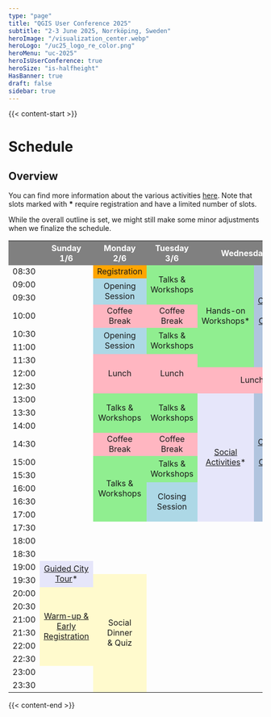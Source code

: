 ```yaml
---
type: "page"
title: "QGIS User Conference 2025"
subtitle: "2-3 June 2025, Norrköping, Sweden"
heroImage: "/visualization_center.webp"
heroLogo: "/uc25_logo_re_color.png"
heroMenu: "uc-2025"
heroIsUserConference: true
heroSize: "is-halfheight"
HasBanner: true
draft: false
sidebar: true
---
```


{{< content-start >}}

# Schedule

## Overview

You can find more information about the various activities [here](/activities/). Note that slots marked with **\*** require registration and have a limited number of slots.

While the overall outline is set, we might still make some minor adjustments when we finalize the schedule.

<!-- https://divtable.com/generator/ -->
<table>
<tbody>
<tr>
<td style="background-color: gray; color: white;">&nbsp;</td>
<th style="background-color: gray; color: white; text-align: center;">Sunday 1/6</th>
<th style="background-color: gray; color: white; text-align: center;">Monday 2/6</th>
<th style="background-color: gray; color: white; text-align: center;">Tuesday 3/6</th>
<th style="background-color: gray; color: white; text-align: center;" colspan="2">Wednesday 4/6</th>
<th style="background-color: gray; color: white; text-align: center;">Thursday 5/6</th>
<th style="background-color: gray; color: white; text-align: center;">Friday 6/6</th>
</tr>
<tr>
<td>08:30</td>
<td>&nbsp;</td>
<td style="background-color: orange; text-align: center;">Registration</td>
<td style="background-color: lightgreen; text-align: center;" rowspan="3">Talks &amp; Workshops</td>
<td style="background-color: lightgreen; text-align: center;" rowspan="7">Hands-on Workshops*</td>
<td style="background-color: lightsteelblue; text-align: center;" rowspan="7">
<a href="https://github.com/qgis/QGIS/wiki/28th-Contributor-Meeting-in-Norrk%C3%B6ping" style="color:inherit">Onboarding<br/><br/>
Contributor Meeting</a>
</td>
<td style="background-color: lightsteelblue; text-align: center;" rowspan="7"><a href="https://github.com/qgis/QGIS/wiki/28th-Contributor-Meeting-in-Norrk%C3%B6ping" style="color:inherit">Contributor Meeting</a></td>
<td style="background-color: lightsteelblue; text-align: center;" rowspan="7"><a href="https://github.com/qgis/QGIS/wiki/28th-Contributor-Meeting-in-Norrk%C3%B6ping" style="color:inherit">Contributor Meeting</a></td>
</tr>
<tr>
<td>09:00</td>
<td>&nbsp;</td>
<td style="background-color: lightblue; text-align: center;" rowspan="2">Opening Session</td>
</tr>
<tr>
<td>09:30</td>
<td>&nbsp;</td>
</tr>
<tr>
<td>10:00</td>
<td>&nbsp;</td>
<td style="background-color: lightpink; text-align: center;">Coffee Break</td>
<td style="background-color: lightpink; text-align: center;">Coffee Break</td>
</tr>
<tr>
<td>10:30</td>
<td>&nbsp;</td>
<td style="background-color: lightblue; text-align: center;" rowspan="2">Opening Session</td>
<td style="background-color: lightgreen; text-align: center;" rowspan="2">Talks &amp; Workshops</td>
</tr>
<tr>
<td>11:00</td>
<td>&nbsp;</td>
</tr>
<tr>
<td>11:30</td>
<td>&nbsp;</td>
<td style="background-color: lightpink; text-align: center;" rowspan="3">Lunch</td>
<td style="background-color: lightpink; text-align: center;" rowspan="3">Lunch</td>
</tr>
<tr>
<td>12:00</td>
<td>&nbsp;</td>
<td style="background-color: lightpink; text-align: center;" colspan="2" rowspan="2">Lunch</td>
<td style="background-color: lightpink;" rowspan="2">Lunch</td>
<td style="background-color: lightpink;" rowspan="2">Lunch</td>
</tr>
<tr>
<td>12:30</td>
<td>&nbsp;</td>
</tr>
<tr>
<td>13:00</td>
<td>&nbsp;</td>
<td style="background-color: lightgreen; text-align: center;" rowspan="3">Talks &amp; Workshops</td>
<td style="background-color: lightgreen; text-align: center;" rowspan="3">Talks &amp; Workshops</td>
<td style="background-color: lavender; text-align: center;" rowspan="9"><a href="/activities/" style="color:inherit">Social Activities</a>*</td>
<td style="background-color: lightsteelblue; text-align: center;" rowspan="9">
<a href="https://github.com/qgis/QGIS/wiki/28th-Contributor-Meeting-in-Norrk%C3%B6ping" style="color:inherit">Onboarding<br/><br/>
Contributor Meeting</a>
</td>
<td style="background-color: lightsteelblue; text-align: center;" rowspan="9"><a href="https://github.com/qgis/QGIS/wiki/28th-Contributor-Meeting-in-Norrk%C3%B6ping" style="color:inherit">Contributor Meeting</a></td>
<td style="background-color: lightsteelblue; text-align: center;" rowspan="9"><a href="https://github.com/qgis/QGIS/wiki/28th-Contributor-Meeting-in-Norrk%C3%B6ping" style="color:inherit">Contributor Meeting</a></td>
</tr>
<tr>
<td>13:30</td>
<td>&nbsp;</td>
</tr>
<tr>
<td>14:00</td>
<td>&nbsp;</td>
</tr>
<tr>
<td>14:30</td>
<td>&nbsp;</td>
<td style="background-color: lightpink; text-align: center;">Coffee Break</td>
<td style="background-color: lightpink; text-align: center;">Coffee Break</td>
</tr>
<tr>
<td>15:00</td>
<td>&nbsp;</td>
<td style="background-color: lightgreen; text-align: center;" rowspan="5">Talks &amp; Workshops</td>
<td style="background-color: lightgreen; text-align: center;" rowspan="2">Talks &amp; Workshops</td>
</tr>
<tr>
<td>15:30</td>
<td>&nbsp;</td>
</tr>
<tr>
<td>16:00</td>
<td>&nbsp;</td>
<td style="background-color: lightblue; text-align: center;" rowspan="3">Closing Session</td>
</tr>
<tr>
<td>16:30</td>
<td>&nbsp;</td>
</tr>
<tr>
<td>17:00</td>
<td>&nbsp;</td>
</tr>
<tr>
<td>17:30</td>
<td>&nbsp;</td>
<td>&nbsp;</td>
<td>&nbsp;</td>
<td>&nbsp;</td>
<td>&nbsp;</td>
<td>&nbsp;</td>
<td>&nbsp;</td>
</tr>
<tr>
<td>18:00</td>
<td>&nbsp;</td>
<td>&nbsp;</td>
<td>&nbsp;</td>
<td>&nbsp;</td>
<td>&nbsp;</td>
<td>&nbsp;</td>
<td>&nbsp;</td>
</tr>
<tr>
<td>18:30</td>
<td>&nbsp;</td>
<td>&nbsp;</td>
<td>&nbsp;</td>
<td>&nbsp;</td>
<td>&nbsp;</td>
<td>&nbsp;</td>
<td>&nbsp;</td>
</tr>
<tr>
<td>19:00</td>
<td style="background-color: lavender; text-align: center;" rowspan="2"><a href="/activities/" style="color:inherit">Guided City Tour</a>*</td>
<td>&nbsp;</td>
<td>&nbsp;</td>
<td>&nbsp;</td>
<td>&nbsp;</td>
<td>&nbsp;</td>
<td>&nbsp;</td>
</tr>
<tr>
<td>19:30</td>
<td style="background-color: lemonchiffon; text-align: center;" rowspan="9">Social Dinner<br />&amp; Quiz</td>
<td>&nbsp;</td>
<td>&nbsp;</td>
<td>&nbsp;</td>
<td style="background-color: lemonchiffon; text-align: center;" rowspan="7">Contributor Pub</td>
<td>&nbsp;</td>
</tr>
<tr>
<td>20:00</td>
<td style="background-color: lemonchiffon; text-align: center;" rowspan="6"><a href="/activities/" style="color:inherit">Warm-up &amp; Early Registration</a></td>
<td>&nbsp;</td>
<td>&nbsp;</td>
<td>&nbsp;</td>
<td>&nbsp;</td>
</tr>
<tr>
<td>20:30</td>
<td>&nbsp;</td>
<td>&nbsp;</td>
<td>&nbsp;</td>
<td>&nbsp;</td>
</tr>
<tr>
<td>21:00</td>
<td>&nbsp;</td>
<td>&nbsp;</td>
<td>&nbsp;</td>
<td>&nbsp;</td>
</tr>
<tr>
<td>21:30</td>
<td>&nbsp;</td>
<td>&nbsp;</td>
<td>&nbsp;</td>
<td>&nbsp;</td>
</tr>
<tr>
<td>22:00</td>
<td>&nbsp;</td>
<td>&nbsp;</td>
<td>&nbsp;</td>
<td>&nbsp;</td>
</tr>
<tr>
<td>22:30</td>
<td>&nbsp;</td>
<td>&nbsp;</td>
<td>&nbsp;</td>
<td>&nbsp;</td>
</tr>
<tr>
<td>23:00</td>
<td>&nbsp;</td>
<td>&nbsp;</td>
<td>&nbsp;</td>
<td>&nbsp;</td>
<td>&nbsp;</td>
<td>&nbsp;</td>
</tr>
<tr>
<td>23:30</td>
<td>&nbsp;</td>
<td>&nbsp;</td>
<td>&nbsp;</td>
<td>&nbsp;</td>
<td>&nbsp;</td>
<td>&nbsp;</td>
</tr>
</tbody>
</table>

{{< content-end >}}
